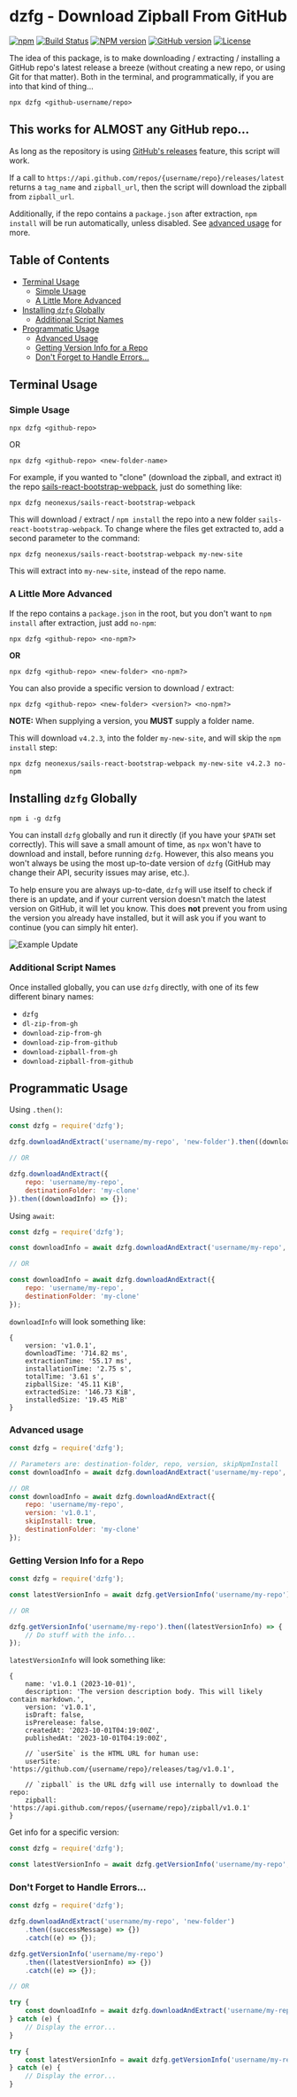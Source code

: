# dzfg - Download Zipball From GitHub

[![npm](https://img.shields.io/npm/dm/dzfg?logo=npm&style=plastic)](https://www.npmjs.com/package/dzfg)
[![Build Status](https://img.shields.io/travis/com/neonexus/dzfg/release?style=plastic&logo=travis)](https://app.travis-ci.com/neonexus/dzfg)
[![NPM version](https://img.shields.io/npm/v/dzfg/latest?style=plastic&logo=npm&color=blue)](https://www.npmjs.com/package/dzfg)
[![GitHub version](https://img.shields.io/github/v/release/neonexus/dzfg?style=plastic&logo=github&label=GitHub@latest)](https://github.com/neonexus/dzfg)
[![License](https://img.shields.io/badge/license-GPL--3.0-orange?style=plastic)](https://github.com/neonexus/dzfg/blob/release/LICENSE)

The idea of this package, is to make downloading / extracting / installing a GitHub repo's latest release a breeze (without creating a new repo, or using Git for that matter). Both in the terminal, and programmatically, if you are into that kind of thing...

`npx dzfg <github-username/repo>`

## This works for ALMOST any GitHub repo...

As long as the repository is using [GitHub's releases](https://docs.github.com/en/repositories/releasing-projects-on-github/about-releases) feature, this script will work.

If a call to `https://api.github.com/repos/{username/repo}/releases/latest` returns a `tag_name` and `zipball_url`, then the script will download the zipball from `zipball_url`.

Additionally, if the repo contains a `package.json` after extraction, `npm install` will be run automatically, unless disabled. See [advanced usage](#a-little-more-advanced) for more.

## Table of Contents

* [Terminal Usage](#terminal-usage)
  * [Simple Usage](#simple-usage)
  * [A Little More Advanced](#a-little-more-advanced)
* [Installing `dzfg` Globally](#installing-dzfg-globally)
  * [Additional Script Names](#additional-script-names)
* [Programmatic Usage](#programmatic-usage)
  * [Advanced Usage](#advanced-usage)
  * [Getting Version Info for a Repo](#getting-version-info-for-a-repo)
  * [Don't Forget to Handle Errors...](#dont-forget-to-handle-errors)

## Terminal Usage

### Simple Usage

`npx dzfg <github-repo>`

OR

`npx dzfg <github-repo> <new-folder-name>`

For example, if you wanted to "clone" (download the zipball, and extract it) the repo [sails-react-bootstrap-webpack](https://github.com/neonexus/sails-react-bootstrap-webpack), just do something like:

```shell
npx dzfg neonexus/sails-react-bootstrap-webpack
```

This will download / extract / `npm install` the repo into a new folder `sails-react-bootstrap-webpack`. To change where the files get extracted to, add a second parameter to the command:

```shell
npx dzfg neonexus/sails-react-bootstrap-webpack my-new-site
````

This will extract into `my-new-site`, instead of the repo name.

### A Little More Advanced

If the repo contains a `package.json` in the root, but you don't want to `npm install` after extraction, just add `no-npm`:

`npx dzfg <github-repo> <no-npm?>`

**OR**

`npx dzfg <github-repo> <new-folder> <no-npm?>`

You can also provide a specific version to download / extract:

`npx dzfg <github-repo> <new-folder> <version?> <no-npm?>`

**NOTE:** When supplying a version, you **MUST** supply a folder name.

This will download `v4.2.3`, into the folder `my-new-site`, and will skip the `npm install` step:
```shell
npx dzfg neonexus/sails-react-bootstrap-webpack my-new-site v4.2.3 no-npm
```

## Installing `dzfg` Globally

```shell
npm i -g dzfg
```

You can install `dzfg` globally and run it directly (if you have your `$PATH` set correctly). This will save a small amount of time, as `npx` won't have to download and install, before running `dzfg`.
However, this also means you won't always be using the most up-to-date version of `dzfg` (GitHub may change their API, security issues may arise, etc.).

To help ensure you are always up-to-date, `dzfg` will use itself to check if there is an update, and if your current version doesn't match the latest version on GitHub, it will let you know.
This does **not** prevent you from using the version you already have installed, but it will ask you if you want to continue (you can simply hit enter).

![Example Update](example-update.png)

### Additional Script Names

Once installed globally, you can use `dzfg` directly, with one of its few different binary names:

* `dzfg`
* `dl-zip-from-gh`
* `download-zip-from-gh`
* `download-zip-from-github`
* `download-zipball-from-gh`
* `download-zipball-from-github`

## Programmatic Usage

Using `.then()`:

```javascript
const dzfg = require('dzfg');

dzfg.downloadAndExtract('username/my-repo', 'new-folder').then((downloadInfo) => {});

// OR

dzfg.downloadAndExtract({
    repo: 'username/my-repo',
    destinationFolder: 'my-clone'
}).then((downloadInfo) => {});
```

Using `await`:
```javascript
const dzfg = require('dzfg');

const downloadInfo = await dzfg.downloadAndExtract('username/my-repo', 'new-folder');

// OR

const downloadInfo = await dzfg.downloadAndExtract({
    repo: 'username/my-repo',
    destinationFolder: 'my-clone'
});
```

`downloadInfo` will look something like:

```json5
{
    version: 'v1.0.1',
    downloadTime: '714.82 ms',
    extractionTime: '55.17 ms',
    installationTime: '2.75 s',
    totalTime: '3.61 s',
    zipballSize: '45.11 KiB',
    extractedSize: '146.73 KiB',
    installedSize: '19.45 MiB'
}
```

### Advanced usage

```javascript
const dzfg = require('dzfg');

// Parameters are: destination-folder, repo, version, skipNpmInstall
const downloadInfo = await dzfg.downloadAndExtract('username/my-repo', 'new-folder', 'v1.0.1', true);

// OR
const downloadInfo = await dzfg.downloadAndExtract({
    repo: 'username/my-repo',
    version: 'v1.0.1',
    skipInstall: true,
    destinationFolder: 'my-clone'
});
```

### Getting Version Info for a Repo

```javascript
const dzfg = require('dzfg');

const latestVersionInfo = await dzfg.getVersionInfo('username/my-repo');

// OR

dzfg.getVersionInfo('username/my-repo').then((latestVersionInfo) => {
    // Do stuff with the info...
});
```

`latestVersionInfo` will look something like:

```json5
{
    name: 'v1.0.1 (2023-10-01)',
    description: 'The version description body. This will likely contain markdown.',
    version: 'v1.0.1',
    isDraft: false,
    isPrerelease: false,
    createdAt: '2023-10-01T04:19:00Z',
    publishedAt: '2023-10-01T04:19:00Z',

    // `userSite` is the HTML URL for human use:
    userSite: 'https://github.com/{username/repo}/releases/tag/v1.0.1',

    // `zipball` is the URL dzfg will use internally to download the repo:
    zipball: 'https://api.github.com/repos/{username/repo}/zipball/v1.0.1'
}
```

Get info for a specific version:

```javascript
const dzfg = require('dzfg');

const latestVersionInfo = await dzfg.getVersionInfo('username/my-repo', 'v1.0.1');
```

### Don't Forget to Handle Errors...

```javascript
const dzfg = require('dzfg');

dzfg.downloadAndExtract('username/my-repo', 'new-folder')
    .then((successMessage) => {})
    .catch((e) => {});

dzfg.getVersionInfo('username/my-repo')
    .then((latestVersionInfo) => {})
    .catch((e) => {});

// OR

try {
    const downloadInfo = await dzfg.downloadAndExtract('username/my-repo', 'new-folder');
} catch (e) {
    // Display the error...
}

try {
    const latestVersionInfo = await dzfg.getVersionInfo('username/my-repo');
} catch (e) {
    // Display the error...
}
```

